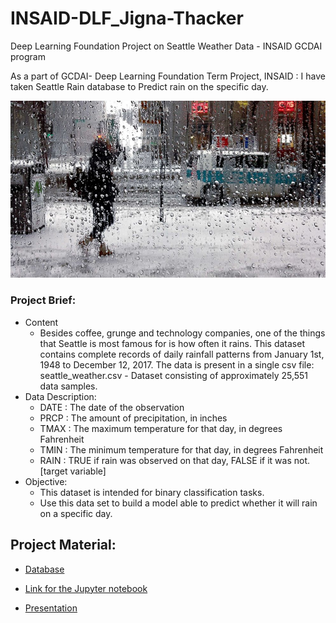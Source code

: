 # INSAID-DLF_Jigna-Thacker
Deep Learning Foundation Project on Seattle Weather Data  - INSAID GCDAI program

As a part of GCDAI- Deep Learning Foundation Term Project, INSAID : 
  I have taken Seattle Rain database to Predict rain on the specific day.


![image.png](https://github.com/jmps967/INSAID-COURSE-PROJECTS/blob/main/Deep%20Learning/Image/raining-on-the-streets-gty-mem-171019_16x9_992.jpg)

### Project Brief:
- Content 
    - Besides coffee, grunge and technology companies, one of the things that Seattle is most famous for is how often it rains. This dataset contains complete records of daily       rainfall patterns from January 1st, 1948 to December 12, 2017. The data is present in a single csv file: seattle_weather.csv - Dataset consisting of approximately 25,551       data samples.
- Data Description: 
    - DATE : The date of the observation
    - PRCP : The amount of precipitation, in inches
    - TMAX : The maximum temperature for that day, in degrees Fahrenheit
    - TMIN : The minimum temperature for that day, in degrees Fahrenheit
    - RAIN : TRUE if rain was observed on that day, FALSE if it was not. [target variable]
- Objective: 
    - This dataset is intended for binary classification tasks. 
    - Use this data set to build a model able to predict whether it will rain on a specific day.

## Project Material:
- [Database](https://github.com/jmps967/INSAID-COURSE-PROJECTS/blob/main/Deep%20Learning/Data/seattle_weather.csv)

- [Link for the Jupyter notebook](https://github.com/jmps967/INSAID-COURSE-PROJECTS/blob/main/Deep%20Learning/Data/DLF_JignaThacker_Notebook.ipynb)

- [Presentation](https://github.com/jmps967/INSAID-COURSE-PROJECTS/blob/main/Deep%20Learning/Data/DLF_JignaThacker_Presentation.pdf)
